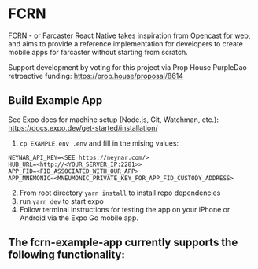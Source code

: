 # FCRN

FCRN - or Farcaster React Native takes inspiration from [Opencast for web](https://github.com/stephancill/opencast), and aims to provide a reference implementation for developers to create mobile apps for farcaster without starting from scratch.

Support development by voting for this project via Prop House PurpleDao retroactive funding: https://prop.house/proposal/8614

## Build Example App

See Expo docs for machine setup (Node.js, Git, Watchman, etc.): https://docs.expo.dev/get-started/installation/

1. `cp EXAMPLE.env .env` and fill in the mising values:
```
NEYNAR_API_KEY=<SEE https://neynar.com/>
HUB_URL=<http://<YOUR_SERVER_IP:2281>>
APP_FID=<FID_ASSOCIATED_WITH_OUR_APP>
APP_MNEMONIC=<MNEUMONIC_PRIVATE_KEY_FOR_APP_FID_CUSTODY_ADDRESS>
```
2. From root directory `yarn install` to install repo dependencies
3. run `yarn dev` to start expo
4. Follow terminal instructions for testing the app on your iPhone or Android via the Expo Go mobile app.

## The fcrn-example-app currently supports the following functionality:




